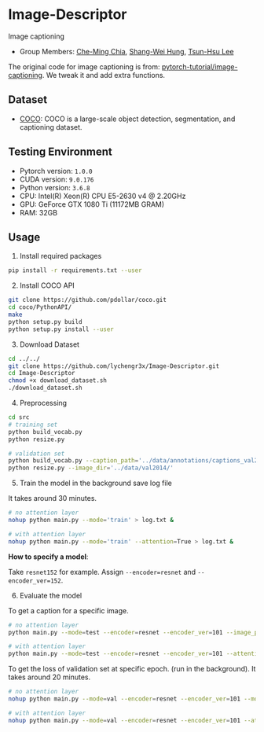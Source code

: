 # Image-Descriptor  

Image captioning

* Group Members: [Che-Ming Chia](https://github.com/shoachia), [Shang-Wei Hung](https://github.com/shangweihung), [Tsun-Hsu Lee](https://github.com/thlee-0810)

The original code for image captioning is from: [pytorch-tutorial/image-captioning](https://github.com/yunjey/pytorch-tutorial/tree/master/tutorials/03-advanced/image_captioning). We tweak it and add extra functions.

## Dataset

* [COCO](http://cocodataset.org/): COCO is a large-scale object detection, segmentation, and captioning dataset.  

## Testing Environment  

* Pytorch version: `1.0.0`
* CUDA version: `9.0.176`
* Python version: `3.6.8`
* CPU: Intel(R) Xeon(R) CPU E5-2630 v4 @ 2.20GHz
* GPU: GeForce GTX 1080 Ti (11172MB GRAM)
* RAM: 32GB

## Usage

1. Install required packages

```bash
pip install -r requirements.txt --user  
```

2. Install COCO API  

```bash
git clone https://github.com/pdollar/coco.git
cd coco/PythonAPI/
make
python setup.py build
python setup.py install --user
```

3. Download Dataset

```bash
cd ../../
git clone https://github.com/lychengr3x/Image-Descriptor.git
cd Image-Descriptor
chmod +x download_dataset.sh
./download_dataset.sh
```

4. Preprocessing

```bash
cd src
# training set
python build_vocab.py  
python resize.py

# validation set
python build_vocab.py --caption_path='../data/annotations/captions_val2014.json' --vocab_path='../data/vocab_val.pkl'
python resize.py --image_dir='../data/val2014/'
```

5. Train the model in the background save log file  

It takes around 30 minutes.

```bash  
# no attention layer
nohup python main.py --mode='train' > log.txt &  

# with attention layer
nohup python main.py --mode='train' --attention=True > log.txt &  
```

**How to specify a model**:

Take `resnet152` for example. Assign `--encoder=resnet` and `--encoder_ver=152`.

6. Evaluate the model

To get a caption for a specific image.

```bash
# no attention layer
python main.py --mode=test --encoder=resnet --encoder_ver=101 --image_path=../png/example.png

# with attention layer
python main.py --mode=test --encoder=resnet --encoder_ver=101 --attention=True --image_path=../png/example.png
```

To get the loss of validation set at specific epoch. (run in the background). It takes around 20 minutes.

```bash
# no attention layer
nohup python main.py --mode=val --encoder=resnet --encoder_ver=101 --model_dir=../models --checkpoint=epoch-3.ckpt > val_loss.txt &

# with attention layer
nohup python main.py --mode=val --encoder=resnet --encoder_ver=101 --attention=True --model_dir=../models --checkpoint=epoch-3.ckpt > val_loss_att.txt &
```
